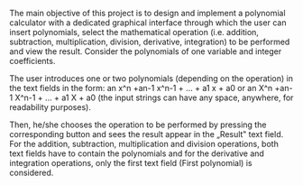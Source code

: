
The main objective of this project is to design and implement a polynomial calculator with a dedicated graphical interface through which the user 
can insert polynomials, select the mathematical operation (i.e. addition, subtraction, multiplication, division, 
derivative, integration) to be performed and view the result. Consider the polynomials of one variable and
integer coefficients.

The user introduces one or two polynomials (depending on the operation) in the text fields in the form:
    an x^n +an-1 x^n-1 + … + a1 x + a0 or
    an X^n +an-1 X^n-1 + … + a1 X + a0 
(the input strings can have any space, anywhere, for readability purposes).

Then, he/she chooses the operation to be performed by pressing the corresponding button and sees the result appear in the „Result‟ text field.
For the addition, subtraction, multiplication and division operations, both text fields have to contain the polynomials and for the derivative and integration operations, 
only the first text field (First polynomial) is considered.
